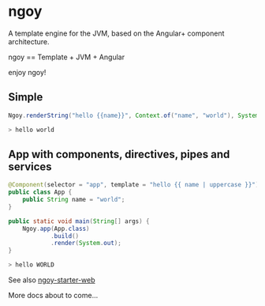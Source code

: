 # ngoy

A template engine for the JVM, based on the Angular+ component architecture.

ngoy == Template + JVM + Angular

enjoy ngoy!

## Simple

```java
Ngoy.renderString("hello {{name}}", Context.of("name", "world"), System.out);

> hello world
```
## App with components, directives, pipes and services

```java
@Component(selector = "app", template = "hello {{ name | uppercase }}")
public class App {
    public String name = "world";
}

public static void main(String[] args) {
    Ngoy.app(App.class)
            .build()
            .render(System.out);
}

> hello WORLD
```

See also [ngoy-starter-web](https://github.com/krizzdewizz/ngoy-starter-web)

More docs about to come...
